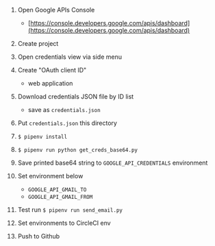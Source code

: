 1. Open Google APIs Console
    - [https://console.developers.google.com/apis/dashboard](https://console.developers.google.com/apis/dashboard)

2. Create project

3. Open credentials view via side menu

4. Create "OAuth client ID"
    - web application

5. Download credentials JSON file by ID list
    - save as `credentials.json`

6. Put `credentials.json` this directory

7. `$ pipenv install`

8. `$ pipenv run python get_creds_base64.py`

9. Save printed base64 string to `GOOGLE_API_CREDENTIALS` environment

10. Set environment below
    - `GOOGLE_API_GMAIL_TO`
    - `GOOGLE_API_GMAIL_FROM`

11. Test run `$ pipenv run send_email.py`

12. Set environments to CircleCI env

13. Push to Github
